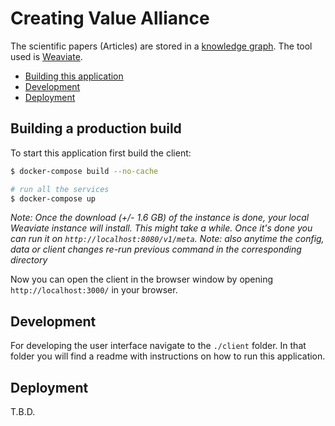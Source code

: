 
# Creating Value Alliance

The scientific papers (Articles) are stored in a [knowledge graph](https://www.semi.technology/documentation/weaviate/current/about/philosophy.html). The tool used is [Weaviate](https://github.com/semi-technologies/weaviate).

- [Building this application](#building-a-production-build)
- [Development](#development)
- [Deployment](#deployment)

## Building a production build

To start this application first build the client:

```bash
$ docker-compose build --no-cache

# run all the services
$ docker-compose up
```

_Note: Once the download (+/- 1.6 GB) of the instance is done, your local Weaviate instance will install. This might take a while. Once it's done you can run it on `http://localhost:8080/v1/meta`._
_Note: also anytime the config, data or client changes re-run previous command in the corresponding directory_

Now you can open the client in the browser window by opening `http://localhost:3000/` in your browser.

## Development

For developing the user interface navigate to the `./client` folder. In that folder you will find a readme with instructions on how to run this application.

## Deployment

T.B.D.
